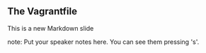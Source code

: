 ##  The Vagrantfile

This is a new Markdown slide

note:
    Put your speaker notes here.
    You can see them pressing 's'.
